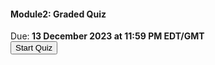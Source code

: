 <h4> Module2: Graded Quiz </h4>
Due:<b> 13 December 2023 at 11:59 PM EDT/GMT </b>
<div class="Quiz">
    <a href = "https://survey.wb.surveycto.com/collect/login.html?nextUrl=%2Fcollect%2Fmsfr23_m1_quiz">
    <button> Start Quiz</button>
    </a>
</div>